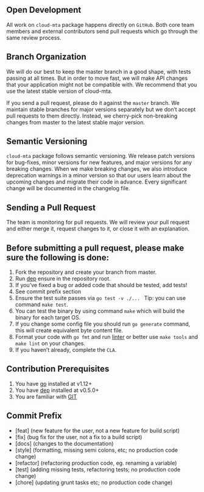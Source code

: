 ## Open Development

All work on `cloud-mta` package happens directly on `GitHub`. 
Both core team members and external contributors send pull requests which go through the same review process.


## Branch Organization

We will do our best to keep the master branch in a good shape, with tests passing at all times. 
But in order to move fast, we will make API changes that your application might not be compatible with. 
We recommend that you use the latest stable version of cloud-mta.

If you send a pull request, please do it against the `master` branch. 
We maintain stable branches for major versions separately but we don’t accept pull requests to them directly. 
Instead, we cherry-pick non-breaking changes from master to the latest stable major version.


## Semantic Versioning

`cloud-mta` package follows semantic versioning. 
We release patch versions for bug-fixes, minor versions for new features, and major versions for any breaking changes. 
When we make breaking changes, we also introduce deprecation warnings in a minor version 
so that our users learn about the upcoming changes and migrate their code in advance.
Every significant change will be documented in the changelog file.


## Sending a Pull Request

The team is monitoring for pull requests. We will review your pull request and either merge it, 
request changes to it, or close it with an explanation. 


## Before submitting a pull request, please make sure the following is done:

1. Fork the repository and create your branch from master.
2. Run [dep](https://github.com/golang/dep) ensure in the repository root.
3. If you’ve fixed a bug or added code that should be tested, add tests!
4. See commit prefix section
5. Ensure the test suite passes via `go test -v ./... ` Tip: you can use command `make test`.
6. You can test the binary by using command `make` which will build the binary for each target OS.
7. If you change some config file you should run `go generate` command, this will create equivalent byte content file. 
8. Format your code with `go fmt` and run [linter](https://github.com/golang/lint) or better use `make tools` and `make lint` on your changes.
9. If you haven’t already, complete the `CLA`.


## Contribution Prerequisites

1. You have [go](https://golang.org/dl/) installed at v1.12+
2. You have [dep](https://github.com/golang/dep) installed at v0.5.0+
3. You are familiar with [GIT](https://git-scm.com/) 

## Commit Prefix

- [feat] (new feature for the user, not a new feature for build script)
- [fix] (bug fix for the user, not a fix to a build script)
- [docs] (changes to the documentation)
- [style] (formatting, missing semi colons, etc; no production code change)
- [refactor] (refactoring production code, eg. renaming a variable)
- [test] (adding missing tests, refactoring tests; no production code change)
- [chore] (updating grunt tasks etc; no production code change)

